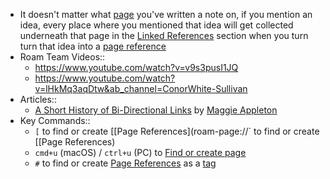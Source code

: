 - It doesn't matter what [page](./Pages.md) you've written a note on, if you mention an idea, every place where you mentioned that idea will get collected underneath that page in the [Linked References](<./Linked References.md>) section when you turn turn that idea into a [page reference](<./Page References.md>)
- Roam Team Videos::
    - <https://www.youtube.com/watch?v=v9s3pusI1JQ>
    - <https://www.youtube.com/watch?v=lHkMq3aqDtw&ab_channel=ConorWhite-Sullivan>
- Articles::
    - [A Short History of Bi-Directional Links](https://maggieappleton.com/bidirectionals) by [Maggie Appleton](<./Maggie Appleton.md>)
- Key Commands::
    - `[` to find or create [[Page References](roam-page://` to find or create [[Page References)
    - `cmd+u` (macOS) / `ctrl+u` (PC) to [Find or create page](<./Find or create page.md>)
    - `#` to find or create [Page References](<./Page References.md>) as a [tag](./Tags.md)